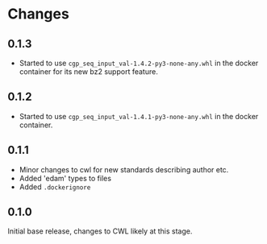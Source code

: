 # Changes

## 0.1.3

* Started to use `cgp_seq_input_val-1.4.2-py3-none-any.whl` in the docker container for its new bz2 support feature.

## 0.1.2

* Started to use `cgp_seq_input_val-1.4.1-py3-none-any.whl` in the docker container.

## 0.1.1

* Minor changes to cwl for new standards describing author etc.
* Added 'edam' types to files
* Added `.dockerignore`

## 0.1.0

Initial base release, changes to CWL likely at this stage.

